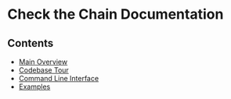 # Check the Chain Documentation

## Contents
- [Main Overview](/README.md)
- [Codebase Tour](/docs/code_tour.md)
- [Command Line Interface](/docs/cli)
- [Examples](/docs/examples)
